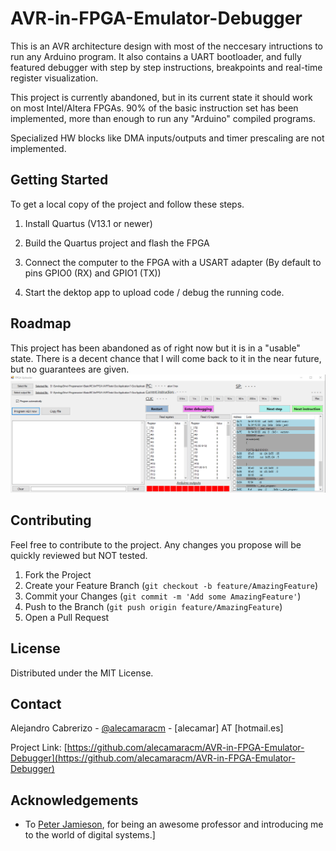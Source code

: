 # AVR-in-FPGA-Emulator-Debugger

This is an AVR architecture design with most of the neccesary intructions to run any Arduino program.
It also contains a UART bootloader, and fully featured debugger with step by step instructions, breakpoints and real-time register visualization.

This project is currently abandoned, but in its current state it should work on most Intel/Altera FPGAs.
90% of the basic instruction set has been implemented, more than enough to run any "Arduino" compiled programs.

Specialized HW blocks like DMA inputs/outputs and timer prescaling are not implemented.


<!-- GETTING STARTED -->
## Getting Started

To get a local copy of the project and follow these steps.

1. Install Quartus (V13.1 or newer)

2. Build the Quartus project and flash the FPGA

3. Connect the computer to the FPGA with a USART adapter (By default to pins GPIO0 (RX) and GPIO1 (TX))

4. Start the dektop app to upload code / debug the running code.

<!-- ROADMAP -->
## Roadmap
This project has been abandoned as of right now but it is in a "usable" state. There is a decent chance that I will come back to it in the near future, but no guarantees are given.
[![Product Name Screen Shot][screenshot]](https://example.com)



<!-- CONTRIBUTING -->
## Contributing

Feel free to contribute to the project. Any changes you propose will be quickly reviewed but NOT tested.

1. Fork the Project
2. Create your Feature Branch (`git checkout -b feature/AmazingFeature`)
3. Commit your Changes (`git commit -m 'Add some AmazingFeature'`)
4. Push to the Branch (`git push origin feature/AmazingFeature`)
5. Open a Pull Request

<!-- LICENSE -->
## License

Distributed under the MIT License.

<!-- CONTACT -->
## Contact

Alejandro Cabrerizo - [@alecamaracm](https://twitter.com/alecamaracm) - [alecamar] AT [hotmail.es]

Project Link: [https://github.com/alecamaracm/AVR-in-FPGA-Emulator-Debugger](https://github.com/alecamaracm/AVR-in-FPGA-Emulator-Debugger)


<!-- ACKNOWLEDGEMENTS -->
## Acknowledgements

* To [Peter Jamieson](https://twitter.com/peterajamieson), for being an awesome professor and introducing me to the world of digital systems.]

[screenshot]: images/debugger.png
